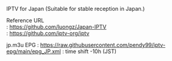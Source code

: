 IPTV for Japan
(Suitable for stable reception in Japan.)

Reference URL   
:  https://github.com/luongz/Japan-IPTV    
:  https://github.com/iptv-org/iptv

jp.m3u  EPG
:  https://raw.githubusercontent.com/pendy99/iptv-epg/main/epg_JP.xml
:  time shift -10h (JST)

